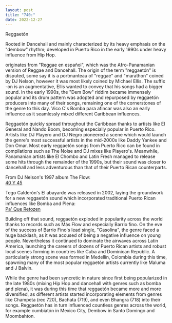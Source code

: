 ```yaml
---
layout: post
title: "740:"
date: 2022-12-27
---
```


Reggaetón

Rooted in Dancehall and mainly characterized by its heavy emphasis on the "dembow" rhythm; developed in Puerto Rico in the early 1990s under heavy influence from Hip Hop.

originates from "Reggae en español", which was the Afro-Panamanian version of Reggae and Dancehall. The origin of the term "reggaetón" is disputed, some say it is a portmanteau of "reggae" and "marathon" coined by DJ Nelson, however it was most likely coined by Michael Ellis. The suffix \-on is an augmentative, Ellis wanted to convey that his songs had a bigger sound. In the early 1990s, the "Dem Bow" riddim became immensely popular and its drum pattern was adopted and repurposed by reggaetón producers into many of their songs, remaining one of the cornerstones of the genre to this day. Vico C's Bomba para afincar was also an early influence as it seamlessly mixed different Caribbean influences.

Reggaetón quickly spread throughout the Caribbean thanks to artists like El General and Nando Boom, becoming especially popular in Puerto Rico. Artists like DJ Playero and DJ Negro pioneered a scene which would launch the genre's most successful artists in the mid-2000s like Daddy Yankee and Don Omar. Most early reggaetón songs from Puerto Rico can be found in compilations such as The Noise and DJ mixes like Playero's. Meanwhile, Panamanian artists like El Chombo and Latin Fresh managed to release some hits through the remainder of the 1990s, but their sound was closer to dancehall and less adventurous than that of their Puerto Rican counterparts.

From DJ Nelson's 1997 album The Flow:  
[40 Y 45](https://youtu.be/3FuQc6Y_3Ds)

Tego Calderón's El abayarde was released in 2002, laying the groundwork for a new reggaetón sound which incorporated traditional Puerto Rican influences like Bomba and Plena:  
[Pa' Que Retozen](https://youtu.be/PnpEOtzb668)

Building off that sound, reggaetón exploded in popularity across the world thanks to records such as Más Flow and especially Barrio fino. On the eve of the success of Barrio Fino's lead single, "Gasolina", the genre faced a huge backlash, as it was accused of being a negative influence on young people. Nevertheless it continued to dominate the airwaves across Latin America, launching the careers of dozens of Puerto Rican artists and robust local scenes forming in countries like Cuba and Dominican Republic. A particularly strong scene was formed in Medellín, Colombia during this time, spawning many of the most popular reggaetón artists currently like Maluma and J Balvin.

While the genre had been syncretic in nature since first being popularized in the late 1980s (mixing Hip Hop and dancehall with genres such as bomba and plena), it was during this time that reggaetón became more and more diversified, as different artists started incorporating elements from genres like Champeta (rec 720), Bachata (719), and even Bhangra (718) into their songs. Reggaetón has in turn influenced countless genres across the world, for example cumbiatón in Mexico City, Dembow in Santo Domingo and Moombahton.
